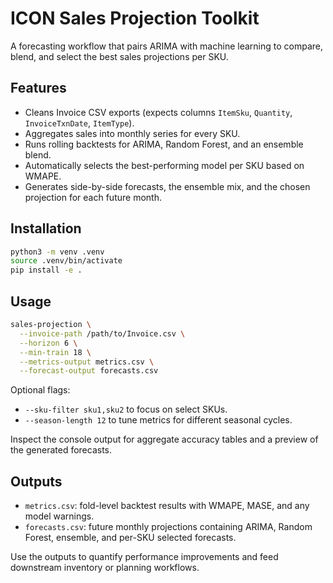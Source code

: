 # ICON Sales Projection Toolkit

A forecasting workflow that pairs ARIMA with machine learning to compare, blend, and select the best sales projections per SKU.

## Features
- Cleans Invoice CSV exports (expects columns `ItemSku`, `Quantity`, `InvoiceTxnDate`, `ItemType`).
- Aggregates sales into monthly series for every SKU.
- Runs rolling backtests for ARIMA, Random Forest, and an ensemble blend.
- Automatically selects the best-performing model per SKU based on WMAPE.
- Generates side-by-side forecasts, the ensemble mix, and the chosen projection for each future month.

## Installation
```bash
python3 -m venv .venv
source .venv/bin/activate
pip install -e .
```

## Usage
```bash
sales-projection \
  --invoice-path /path/to/Invoice.csv \
  --horizon 6 \
  --min-train 18 \
  --metrics-output metrics.csv \
  --forecast-output forecasts.csv
```

Optional flags:
- `--sku-filter sku1,sku2` to focus on select SKUs.
- `--season-length 12` to tune metrics for different seasonal cycles.

Inspect the console output for aggregate accuracy tables and a preview of the generated forecasts.

## Outputs
- `metrics.csv`: fold-level backtest results with WMAPE, MASE, and any model warnings.
- `forecasts.csv`: future monthly projections containing ARIMA, Random Forest, ensemble, and per-SKU selected forecasts.

Use the outputs to quantify performance improvements and feed downstream inventory or planning workflows.
